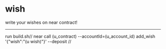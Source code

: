 # wish
write your wishes on near contract!
_____
 run build.sh//
 near call (u_contract)  --accountId=(u_account_id) add_wish '{"wish":"(u wish)"}' --deposit //
